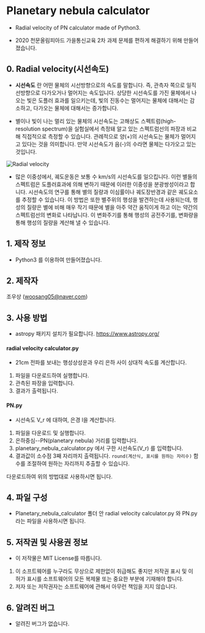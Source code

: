 # Planetary nebula calculator

- Radial velocity of PN calculator made of Python3.

- 2020 천문올림피아드 가을통신교육 2차 과제 문제를 편하게 해결하기 위해 만들어졌습니다. 

## 0. Radial velocity(시선속도)
- **시선속도** 란 어떤 물체의 시선방향으로의 속도를 말합니다. 즉, 관측자 쪽으로 일직선방향으로 다가오거나 멀어지는 속도입니다. 상당한 시선속도를 가진 물체에서 나오는 빛은 도플러 효과를 일으키는데, 빛의 진동수는 멀어지는 물체에 대해서는 감소하고, 다가오는 물체에 대해서는 증가합니다.

- 별이나 빛이 나는 멀리 있는 물체의 시선속도는 고해상도 스펙트럼(high-resolution spectrum)을 실험실에서 측정돼 알고 있는 스펙트럼선의 파장과 비교해 직접적으로 측정할 수 있습니다. 관례적으로 양(+)의 시선속도는 물체가 멀어지고 있다는 것을 의미합니다. 만약 시선속도가 음(-)의 수라면 물체는 다가오고 있는 것입니다.

![Radial velocity](https://www.researchgate.net/profile/Rolando_Cardenas/publication/337949705/figure/fig1/AS:836779494088705@1576515186052/Use-of-the-Doppler-effect-to-estimate-the-radial-velocity-of-a-star-as-seen-from-Earth.ppm)


- 많은 이중성에서, 궤도운동은 보통 수 km/s의 시선속도를 일으킵니다. 이런 별들의 스펙트럼은 도플러효과에 의해 변하기 때문에 이러한 이중성을 분광쌍성이라고 합니다. 시선속도의 연구를 통해 별의 질량과 이심률이나 궤도장반경과 같은 궤도요소를 추정할 수 있습니다. 이 방법은 또한 별주위의 행성을 발견하는데 사용되는데, 행성의 질량은 별에 비해 매우 작기 때문에 별을 아주 약간 움직이게 하고 이는 약간의 스펙트럼선의 변화로 나타납니다. 이 변화주기를 통해 행성의 공전주기를, 변화량을 통해 행성의 질량을 계산해 낼 수 있습니다. 

## 1. 제작 정보
- Python3 를 이용하여 만들어졌습니다. 

## 2. 제작자
조우상 (woosang05@naver.com)

## 3. 사용 방법
- astropy 패키지 설치가 필요합니다. https://www.astropy.org/

#### radial velocity calculator.py
- 21cm 전파를 보내는 행성상성운과 우리 은하 사이 상대적 속도를 계산합니다.

1. 파일을 다운로드하여 실행합니다.
2. 관측된 파장을 입력합니다.
3. 결과가 출력됩니다. 

#### PN.py 
- 시선속도 V_r 에 대하여, 은경 l을 계산합니다.

1. 파일을 다운로드 및 실행합니다.
2. 은하중심--PN(planetary nebula) 거리를 입력합니다.
3. planetary_nebula_calculator.py 에서 구한 시선속도(V_r) 를 입력합니다.
4. 결과값이 소수점 3째 자리까지 출력됩니다. `round(계산식, 표시를 원하는 자리수)` 함수를 조절하여 원하는 자리까지 추출할 수 있습니다.

다운로드하여 위의 방법대로 사용하시면 됩니다. 


## 4. 파일 구성
- Planetary_nebula_calculator 폴더 안 radial velocity calculator.py 와 PN.py 라는 파일을 사용하시면 됩니다. 

## 5. 저작권 및 사용권 정보
- 이 저작물은 MIT License를 따릅니다.     
1. 이 소프트웨어를 누구라도 무상으로 제한없이 취급해도 좋지만 저작권 표시 및 이 허가 표시를 소프트웨어의 모든 복제물 또는 중요한 부분에 기재해야 합니다. 
2. 저자 또는 저작권자는 소프트웨어에 관해서 아무런 책임을 지지 않습니다.

## 6. 알려진 버그
- 알려진 버그가 없습니다.
